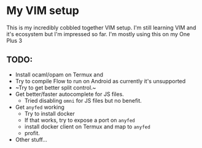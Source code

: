 # My VIM setup

This is my incredibly cobbled together VIM setup. I'm still learning VIM and it's ecosystem but I'm impressed so far. I'm mostly using this on my One Plus 3

## TODO:

* Install ocaml/opam on Termux and
* Try to compile Flow to run on Android as currently it's unsupported
* ~Try to get better split control.~
* Get better/faster autocomplete for JS files.
  * Tried disabling `omni` for JS files but no benefit.
* Get `anyfed` working
  * Try to install docker
  * If that works, try to expose a port on `anyfed`
  * install docker client on Termux and map to `anyfed`
  * profit.
* Other stuff... 